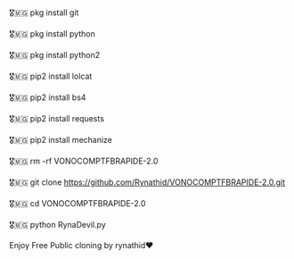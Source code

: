 🎖🇲🇬 pkg install git

🎖🇲🇬 pkg install python

🎖🇲🇬 pkg install python2

🎖🇲🇬 pip2 install lolcat

🎖🇲🇬 pip2 install bs4

🎖🇲🇬 pip2 install requests

🎖🇲🇬 pip2 install mechanize

🎖🇲🇬 rm -rf VONOCOMPTFBRAPIDE-2.0

🎖🇲🇬 git clone https://github.com/Rynathid/VONOCOMPTFBRAPIDE-2.0.git

🎖🇲🇬 cd VONOCOMPTFBRAPIDE-2.0

🎖🇲🇬  python RynaDevil.py

Enjoy  Free Public cloning by rynathid❤

